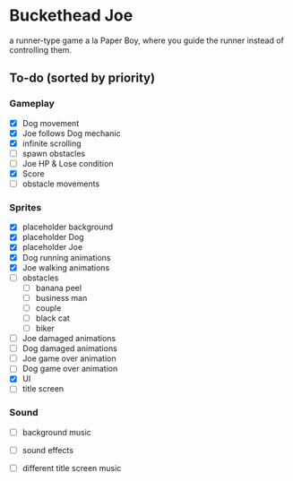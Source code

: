 # Buckethead Joe
a runner-type game a la Paper Boy, where you guide the runner instead of controlling them.

## To-do (sorted by priority)

### Gameplay
- [x] Dog movement
- [x] Joe follows Dog mechanic
- [x] infinite scrolling
- [ ] spawn obstacles
- [ ] Joe HP & Lose condition
- [x] Score
- [ ] obstacle movements

### Sprites
- [x] placeholder background
- [x] placeholder Dog
- [x] placeholder Joe
- [x] Dog running animations
- [x] Joe walking animations
- [ ] obstacles
    - [ ] banana peel
    - [ ] business man
    - [ ] couple
    - [ ] black cat
    - [ ] biker
- [ ] Joe damaged animations
- [ ] Dog damaged animations
- [ ] Joe game over animation
- [ ] Dog game over animation
- [x] UI
- [ ] title screen

### Sound
- [ ] background music
- [ ] sound effects
- [ ] different title screen music

